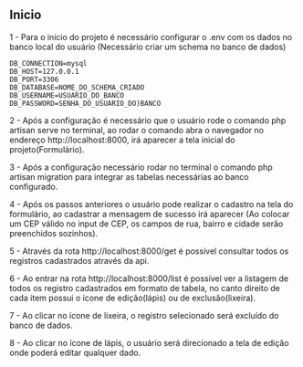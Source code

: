## Inicio

1 - Para o inicio do projeto é necessário configurar o .env com os dados no banco local do usuário (Necessário criar um schema no banco de dados)

	DB_CONNECTION=mysql
	DB_HOST=127.0.0.1
	DB_PORT=3306
	DB_DATABASE=NOME_DO_SCHEMA_CRIADO
	DB_USERNAME=USUARIO_DO_BANCO
	DB_PASSWORD=SENHA_DO_USUARIO_DO)BANCO

2 - Após a configuração é necessário que o usuário rode o comando php artisan serve no terminal, ao rodar o comando abra o navegador no endereço http://localhost:8000, irá aparecer a tela inicial do projeto(Formulário).

3 - Após a configuração necessário rodar no terminal o comando php artisan migration para integrar as tabelas necessárias ao banco configurado.

4 - Após os passos anteriores o usuário pode realizar o cadastro na tela do formulário, ao cadastrar a mensagem de sucesso irá aparecer (Ao colocar um CEP válido no input de CEP, os campos de rua, bairro e cidade serão preenchidos sozinhos).

5 - Através da rota http://localhost:8000/get é possível consultar todos os registros cadastrados através da api.

6 - Ao entrar na rota http://localhost:8000/list é possível ver a listagem de todos os registro cadastrados em formato de tabela, no canto direito de cada item possui o ícone de edição(lápis) ou de exclusão(lixeira).

7 - Ao clicar no ícone de lixeira, o registro selecionado será excluído do banco de dados.

8 - Ao clicar no ícone de lápis, o usuário será direcionado a tela de edição onde poderá editar qualquer dado.




